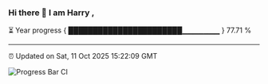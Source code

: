 ### Hi there 👋 I am Harry , 

⏳ Year progress { ███████████████████████▁▁▁▁▁▁▁ } 77.71 %

---

⏰ Updated on Sat, 11 Oct 2025 15:22:09 GMT

![Progress Bar CI](https://github.com/duykhang68/duykhang68/workflows/Progress%20Bar%20CI/badge.svg)
